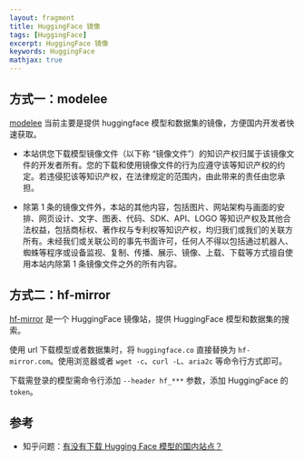 ```yaml
---
layout: fragment
title: HuggingFace 镜像
tags: [HuggingFace]
excerpt: HuggingFace 镜像
keywords: HuggingFace
mathjax: true
---
```


## 方式一：modelee

[modelee](https://gitee.com/modelee) 当前主要是提供 huggingface 模型和数据集的镜像，方便国内开发者快速获取。

- 本站供您下载模型镜像文件（以下称 “镜像文件”）的知识产权归属于该镜像文件的开发者所有。您的下载和使用镜像文件的行为应遵守该等知识产权的约定。若违侵犯该等知识产权，在法律规定的范围内，由此带来的责任由您承担。

- 除第 1 条的镜像文件外，本站的其他内容，包括图片、网站架构与画面的安排、网页设计、文字、图表、代码、SDK、API、LOGO 等知识产权及其他合法权益，包括商标权、著作权与专利权等知识产权，均归我们或我们的关联方所有。未经我们或关联公司的事先书面许可，任何人不得以包括通过机器人、蜘蛛等程序或设备监视、复制、传播、展示、镜像、上载、下载等方式擅自使用本站内除第 1 条镜像文件之外的所有内容。


## 方式二：hf-mirror

[hf-mirror](https://hf-mirror.com/) 是一个 HuggingFace 镜像站，提供 HuggingFace 模型和数据集的搜索。

使用 url 下载模型或者数据集时，将 `huggingface.co` 直接替换为 `hf-mirror.com`。使用浏览器或者 `wget -c`、`curl -L`、`aria2c` 等命令行方式即可。

下载需登录的模型需命令行添加 `--header hf_***` 参数，添加 HuggingFace 的 `token`。


## 参考

- 知乎问题：[有没有下载 Hugging Face 模型的国内站点？](https://www.zhihu.com/question/371644077)
